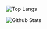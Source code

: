 ![Top Langs](https://github-readme-stats.vercel.app/api/top-langs/?username=sersseras&theme=tokyonight)

![Github Stats](https://github-readme-stats.vercel.app/api?username=sersseras&theme=tokyonight)
